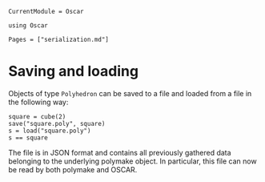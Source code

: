 ```@meta
CurrentModule = Oscar
```

```@setup oscar
using Oscar
```

```@contents
Pages = ["serialization.md"]
```


# Saving and loading

Objects of type `Polyhedron` can be saved to a file and loaded from a file in the
following way:
```@repl oscar
square = cube(2)
save("square.poly", square)
s = load("square.poly")
s == square
```
The file is in JSON format and contains all previously gathered data belonging
to the underlying polymake object. In particular, this file can now be read by
both polymake and OSCAR.

